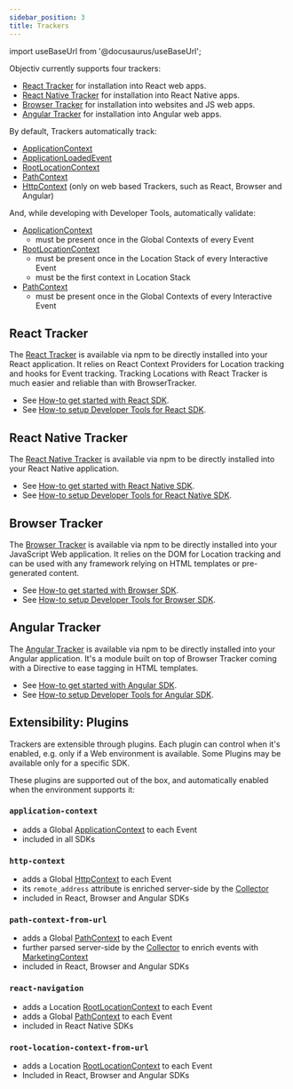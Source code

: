 ```yaml
---
sidebar_position: 3
title: Trackers
---
```


import useBaseUrl from '@docusaurus/useBaseUrl';

Objectiv currently supports four trackers:
* [React Tracker](#react-tracker) for installation into React web apps.
* [React Native Tracker](#react-native-tracker) for installation into React Native apps.
* [Browser Tracker](#browser-tracker) for installation into websites and JS web apps.
* [Angular Tracker](#angular-tracker) for installation into Angular web apps.

By default, Trackers automatically track: 
- [ApplicationContext](/taxonomy/reference/global-contexts/ApplicationContext.md)
- [ApplicationLoadedEvent](/taxonomy/reference/events/ApplicationLoadedEvent.md)
- [RootLocationContext](/taxonomy/reference/location-contexts/RootLocationContext.md)
- [PathContext](/taxonomy/reference/global-contexts/PathContext.md)
- [HttpContext](/taxonomy/reference/global-contexts/HttpContext.md) (only on web based Trackers, such as React, Browser and Angular)

And, while developing with Developer Tools, automatically validate:
- [ApplicationContext](/taxonomy/reference/global-contexts/ApplicationContext.md)
  - must be present once in the Global Contexts of every Event
- [RootLocationContext](/taxonomy/reference/location-contexts/RootLocationContext.md)
  - must be present once in the Location Stack of every Interactive Event
  - must be the first context in Location Stack
- [PathContext](/taxonomy/reference/global-contexts/PathContext.md)
  - must be present once in the Global Contexts of every Interactive Event

## React Tracker
The [React Tracker](/tracking/react/how-to-guides/getting-started.md) is available via npm to be directly installed into your React application.
It relies on React Context Providers for Location tracking and hooks for Event tracking. Tracking Locations with React Tracker is much easier and reliable than with BrowserTracker.

- See [How-to get started with React SDK](/tracking/react/how-to-guides/getting-started.md).
- See [How-to setup Developer Tools for React SDK](/tracking/react/how-to-guides/configuring-logging.md).

## React Native Tracker
The [React Native Tracker](/tracking/react-native/how-to-guides/getting-started.md) is available via npm to be directly installed into your React Native application.

- See [How-to get started with React Native SDK](/tracking/react-native/how-to-guides/getting-started.md).
- See [How-to setup Developer Tools for React Native SDK](/tracking/react-native/how-to-guides/configuring-logging.md).

## Browser Tracker
The [Browser Tracker](/tracking/browser/how-to-guides/getting-started.md) is available via npm to be directly installed into your JavaScript Web application. 
It relies on the DOM for Location tracking and can be used with any framework relying on HTML templates or pre-generated content.

- See [How-to get started with Browser SDK](/tracking/browser/how-to-guides/getting-started.md).
- See [How-to setup Developer Tools for Browser SDK](/tracking/browser/how-to-guides/configuring-logging.md).

## Angular Tracker
The [Angular Tracker](/tracking/angular/how-to-guides/getting-started.md) is available via npm to be directly installed into your Angular application.
It's a module built on top of Browser Tracker coming with a Directive to ease tagging in HTML templates. 

- See [How-to get started with Angular SDK](/tracking/angular/how-to-guides/getting-started.md).
- See [How-to setup Developer Tools for Angular SDK](/tracking/angular/how-to-guides/configuring-logging.md).

## Extensibility: Plugins
Trackers are extensible through plugins. Each plugin can control when it's enabled, e.g. only if a Web
environment is available. Some Plugins may be available only for a specific SDK.

These plugins are supported out of the box, and automatically enabled when the environment supports it:

### `application-context`
  * adds a Global [ApplicationContext](/taxonomy/reference/global-contexts/ApplicationContext.md) to each Event
  * included in all SDKs
  
### `http-context`
  * adds a Global [HttpContext](/taxonomy/reference/global-contexts/HttpContext.md) to each Event
  * its `remote_address` attribute is enriched server-side by the [Collector](/tracking/backend/introduction.md)
  * included in React, Browser and Angular SDKs
  
### `path-context-from-url`
  * adds a Global [PathContext](/taxonomy/reference/global-contexts/PathContext.md) to each Event
  * further parsed server-side by the [Collector](/tracking/backend/introduction.md) to enrich events with [MarketingContext](/taxonomy/reference/global-contexts/MarketingContext.md)
  * included in React, Browser and Angular SDKs

### `react-navigation`
  * adds a Location [RootLocationContext](/taxonomy/reference/location-contexts/RootLocationContext.md) to each Event
  * adds a Global [PathContext](/taxonomy/reference/global-contexts/PathContext.md) to each Event
  * included in React Native SDKs
  
### `root-location-context-from-url`
  * adds a Location [RootLocationContext](/taxonomy/reference/location-contexts/RootLocationContext.md) to each Event
  * Included in React, Browser and Angular SDKs
